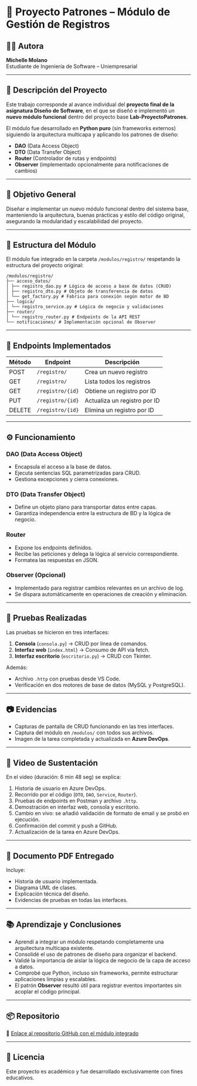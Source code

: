 # 🐍 Proyecto Patrones – Módulo de Gestión de Registros

## 👩‍💻 Autora
**Michelle Molano**  
Estudiante de Ingeniería de Software – Uniempresarial  

---

## 📌 Descripción del Proyecto
Este trabajo corresponde al avance individual del **proyecto final de la asignatura Diseño de Software**, en el que se diseñó e implementó un **nuevo módulo funcional** dentro del proyecto base **Lab-ProyectoPatrones**.  

El módulo fue desarrollado en **Python puro** (sin frameworks externos) siguiendo la arquitectura multicapa y aplicando los patrones de diseño:
- **DAO** (Data Access Object)  
- **DTO** (Data Transfer Object)  
- **Router** (Controlador de rutas y endpoints)  
- **Observer** (implementado opcionalmente para notificaciones de cambios)

---

## 🎯 Objetivo General
Diseñar e implementar un nuevo módulo funcional dentro del sistema base, manteniendo la arquitectura, buenas prácticas y estilo del código original, asegurando la modularidad y escalabilidad del proyecto.

---

## 🧱 Estructura del Módulo

El módulo fue integrado en la carpeta `/modulos/registro/` respetando la estructura del proyecto original:

````
/modulos/registro/
├── acceso_datos/
│ ├── registro_dao.py # Lógica de acceso a base de datos (CRUD)
│ ├── registro_dto.py # Objeto de transferencia de datos
│ └── get_factory.py # Fabrica para conexión según motor de BD
├── logica/
│ └── registro_service.py # Lógica de negocio y validaciones
├── router/
│ └── registro_router.py # Endpoints de la API REST
└── notificaciones/ # Implementación opcional de Observer
`````

---

## 🔌 Endpoints Implementados

| Método | Endpoint                 | Descripción |
|--------|--------------------------|-------------|
| POST   | `/registro/`              | Crea un nuevo registro |
| GET    | `/registro/`              | Lista todos los registros |
| GET    | `/registro/{id}`          | Obtiene un registro por ID |
| PUT    | `/registro/{id}`          | Actualiza un registro por ID |
| DELETE | `/registro/{id}`          | Elimina un registro por ID |

---

## ⚙️ Funcionamiento

### **DAO (Data Access Object)**
- Encapsula el acceso a la base de datos.
- Ejecuta sentencias SQL parametrizadas para CRUD.
- Gestiona excepciones y cierra conexiones.

### **DTO (Data Transfer Object)**
- Define un objeto plano para transportar datos entre capas.
- Garantiza independencia entre la estructura de BD y la lógica de negocio.

### **Router**
- Expone los endpoints definidos.
- Recibe las peticiones y delega la lógica al servicio correspondiente.
- Formatea las respuestas en JSON.

### **Observer (Opcional)**
- Implementado para registrar cambios relevantes en un archivo de log.
- Se dispara automáticamente en operaciones de creación y eliminación.

---

## 🧪 Pruebas Realizadas
Las pruebas se hicieron en tres interfaces:

1. **Consola** (`consola.py`) → CRUD por línea de comandos.
2. **Interfaz web** (`index.html`) → Consumo de API vía fetch.
3. **Interfaz escritorio** (`escritorio.py`) → CRUD con Tkinter.

Además:
- Archivo `.http` con pruebas desde VS Code.
- Verificación en dos motores de base de datos (MySQL y PostgreSQL).

---

## 📷 Evidencias
- Capturas de pantalla de CRUD funcionando en las tres interfaces.
- Captura del módulo en `/modulos/` con todos sus archivos.
- Imagen de la tarea completada y actualizada en **Azure DevOps**.

---

## 🎥 Video de Sustentación
En el video (duración: 6 min 48 seg) se explica:
1. Historia de usuario en Azure DevOps.
2. Recorrido por el código (`DTO`, `DAO`, `Service`, `Router`).
3. Pruebas de endpoints en Postman y archivo `.http`.
4. Demostración en interfaz web, consola y escritorio.
5. Cambio en vivo: se añadió validación de formato de email y se probó en ejecución.
6. Confirmación del commit y push a GitHub.
7. Actualización de la tarea en Azure DevOps.

---

## 📄 Documento PDF Entregado
Incluye:
- Historia de usuario implementada.
- Diagrama UML de clases.
- Explicación técnica del diseño.
- Evidencias de pruebas en todas las interfaces.

---

## 📚 Aprendizaje y Conclusiones
- Aprendí a integrar un módulo respetando completamente una arquitectura multicapa existente.
- Consolidé el uso de patrones de diseño para organizar el backend.
- Validé la importancia de aislar la lógica de negocio de la capa de acceso a datos.
- Comprobé que Python, incluso sin frameworks, permite estructurar aplicaciones limpias y escalables.
- El patrón **Observer** resultó útil para registrar eventos importantes sin acoplar el código principal.

---

## 📦 Repositorio
🔗 [Enlace al repositorio GitHub con el módulo integrado](https://github.com/usuario/repositorio)

---

## 📜 Licencia
Este proyecto es académico y fue desarrollado exclusivamente con fines educativos.
